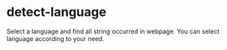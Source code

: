 # detect-language
Select a language and find all string occurred in webpage.
You can select language according to your need.

